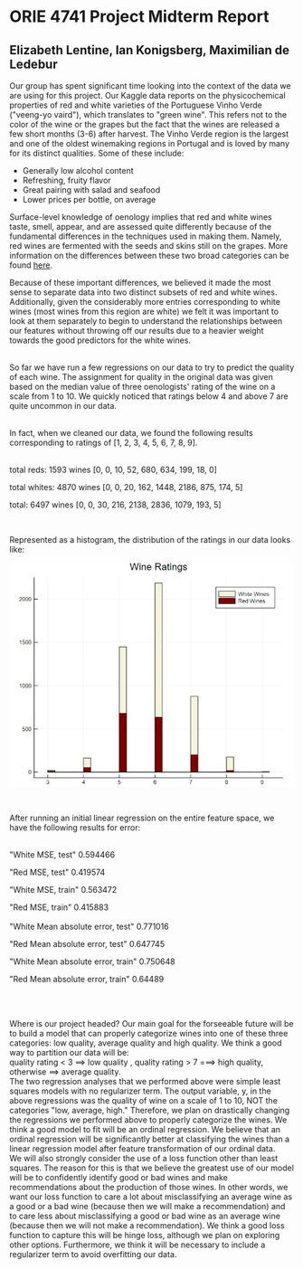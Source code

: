# ORIE 4741 Project Midterm Report
## Elizabeth Lentine, Ian Konigsberg, Maximilian de Ledebur

Our group has spent significant time looking into the context of the data we are using for this project. Our Kaggle data reports on the physicochemical properties of red and white varieties of the Portuguese Vinho Verde ("veeng-yo vaird"), which translates to "green wine". This refers not to the color of the wine or the grapes but the fact that the wines are released a few short months (3-6) after harvest. The Vinho Verde region is the largest and one of the oldest winemaking regions in Portugal and is loved by many for its distinct qualities. Some of these include:


- Generally low alcohol content
- Refreshing, fruity flavor
- Great pairing with salad and seafood
- Lower prices per bottle, on average


Surface-level knowledge of oenology implies that red and white wines taste, smell, appear, and are assessed quite differently because of the fundamental differences in the techniques used in making them. Namely, red wines are fermented with the seeds and skins still on the grapes. More information on the differences between these two broad categories can be found [here](https://winefolly.com/tutorial/red-wine-vs-white-wine-the-real-differences/ ).

Because of these important differences, we believed it made the most sense to separate data into two distinct subsets of red and white wines. Additionally, given the considerably more entries corresponding to white wines (most wines from this region are white) we felt it was important to look at them separately to begin to understand the relationships between our features without throwing off our results due to a heavier weight towards the good predictors for the white wines.
<br><br>

So far we have run a few regressions on our data to try to predict the quality of each wine. The assignment for quality in the original data was given based on the median value of three oenologists' rating of the wine on a scale from 1 to 10. We quickly noticed that ratings below 4 and above 7 are quite uncommon in our data.
<br><br>

In fact, when we cleaned our data, we found the following results corresponding to ratings of [1, 2, 3, 4, 5, 6, 7, 8, 9]. 
<br><br>

total reds: 1593 wines [0, 0, 10, 52, 680, 634, 199, 18, 0]

total whites: 4870 wines [0, 0, 20, 162, 1448, 2186, 875, 174, 5]

total: 6497 wines [0, 0, 30, 216, 2138, 2836, 1079, 193, 5]

<br>

Represented as a histogram, the distribution of the ratings in our data looks like:

![](https://github.com/ell65/4741-mad333-isk8-ell65/blob/master/rwhist.jpg)

<br>

After running an initial linear regression on the entire feature space, we have the following results for error:
<br><br>

 "White MSE, test"          0.594466
 
 "Red MSE, test"            0.419574
 
 "White MSE, train"         0.563472
 
 "Red MSE, train"           0.415883
 <br><br>
 "White Mean absolute error, test"   0.771016
 
 "Red Mean absolute error, test"     0.647745
 
 "White Mean absolute error, train"  0.750648
 
 "Red Mean absolute error, train"    0.64489 
 
 <br><br>
 
Where is our project headed?
Our main goal for the forseeable future will be to build a model that can properly categorize wines into one of these three categories: low quality, average quality and high quality. We think a good way to partition our data will be: <br>
quality rating < 3 ==> low quality , quality rating > 7 ===> high quality, otherwise ==> average quality.
<br>
The two regression analyses that we performed above were simple least squares models with no regularizer term. The output variable, y, in the above regressions was the quality of wine on a scale of 1 to 10, NOT the categories "low, average, high." Therefore, we plan on drastically changing the regressions we performed above to properly categorize the wines. We think a good model to fit will be an ordinal regression. We believe that an ordinal regression will be significantly better at classifying the wines than a linear regression model after feature transformation of our ordinal data. 
<br>
We will also strongly consider the use of a loss function other than least squares. The reason for this is that we believe the greatest use of our model will be to confidently identify good or bad wines and make recommendations about the production of those wines. In other words, we want our loss function to care a lot about misclassifying an average wine as a good or a bad wine (because then we will make a recommendation) and to care less about misclassifying a good or bad wine as an average wine (because then we will not make a recommendation). We think a good loss function to capture this will be hinge loss, although we plan on exploring other options. Furthermore, we think it will be necessary to include a regularizer term to avoid overfitting our data. 
